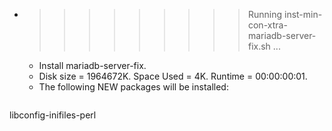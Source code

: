 * >>>>>>>>> Running inst-min-con-xtra-mariadb-server-fix.sh ...
  * Install mariadb-server-fix.
  * Disk size = 1964672K. Space Used = 4K. Runtime = 00:00:00:01.
  * The following NEW packages will be installed:
  ```bash
libconfig-inifiles-perl
  ```
